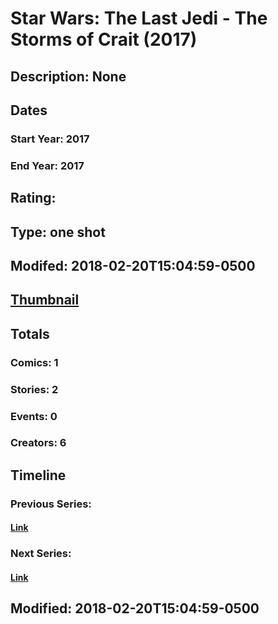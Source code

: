 # Star Wars: The Last Jedi - The Storms of Crait (2017)
## Description: None
## Dates
### Start Year: 2017
### End Year: 2017
## Rating: 
## Type: one shot
## Modifed: 2018-02-20T15:04:59-0500
## [Thumbnail](http://i.annihil.us/u/prod/marvel/i/mg/9/60/5a8c7f625b32c.jpg)
## Totals
### Comics: 1
### Stories: 2
### Events: 0
### Creators: 6
## Timeline
### Previous Series: 
#### [Link]()
### Next Series: 
#### [Link]()
## Modified: 2018-02-20T15:04:59-0500